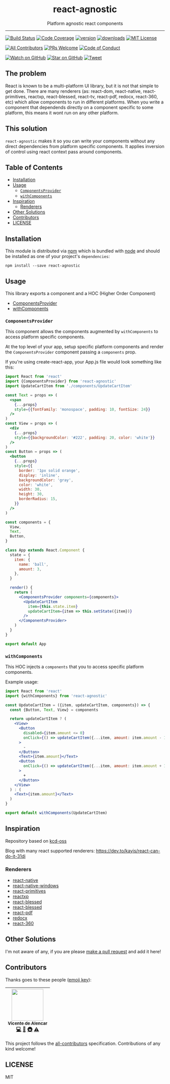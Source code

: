 <div align="center">
<h1>react-agnostic</h1>

<p>Platform agnostic react components</p>
</div>

<hr />

[![Build Status][build-badge]][build]
[![Code Coverage][coverage-badge]][coverage]
[![version][version-badge]][package]
[![downloads][downloads-badge]][npmtrends]
[![MIT License][license-badge]][license]

[![All Contributors](https://img.shields.io/badge/all_contributors-1-orange.svg?style=flat-square)](#contributors)
[![PRs Welcome][prs-badge]][prs]
[![Code of Conduct][coc-badge]][coc]

[![Watch on GitHub][github-watch-badge]][github-watch]
[![Star on GitHub][github-star-badge]][github-star]
[![Tweet][twitter-badge]][twitter]

## The problem

React is known to be a multi-platform UI library, but it is not that simple to get done. There are many renderers (as: react-dom, react-native, react-primitives, reactxp, react-blessed, react-tv, react-pdf, redocx, react-360, etc) which allow components to run in different platforms. When you write a component that dependends directly on a component specific to some platform, this means it wont run on any other platform.

## This solution

`react-agnostic` makes it so you can write your components without any direct dependencies from platform specific components. It applies inversion of control using react context pass around components.

## Table of Contents

<!-- START doctoc generated TOC please keep comment here to allow auto update -->
<!-- DON'T EDIT THIS SECTION, INSTEAD RE-RUN doctoc TO UPDATE -->

- [Installation](#installation)
- [Usage](#usage)
  - [`ComponentsProvider`](#componentsprovider)
  - [`withComponents`](#withcomponents)
- [Inspiration](#inspiration)
  - [Renderers](#renderers)
- [Other Solutions](#other-solutions)
- [Contributors](#contributors)
- [LICENSE](#license)

<!-- END doctoc generated TOC please keep comment here to allow auto update -->

## Installation

This module is distributed via [npm][npm] which is bundled with [node][node] and
should be installed as one of your project's `dependencies`:

```
npm install --save react-agnostic
```

## Usage

This library exports a component and a HOC (Higher Order Component)

- [ComponentsProvider](#componentsprovider)
- [withComponents](#withcomponents)

### `ComponentsProvider`

This component allows the components augmented by `withComponents` to access platform specific components.

At the top level of your app, setup specific platform components and render the `ComponentsProvider` component passing a `components` prop.

If you're using create-react-app, your App.js file would look something like this:

```jsx
import React from 'react'
import {ComponentsProvider} from 'react-agnostic'
import UpdateCartItem from './components/UpdateCartItem'

const Text = props => (
  <span
    {...props}
    style={{fontFamily: 'monospace', padding: 10, fontSize: 24}}
  />
)
const View = props => (
  <div
    {...props}
    style={{backgroundColor: '#222', padding: 20, color: 'white'}}
  />
)
const Button = props => (
  <button
    {...props}
    style={{
      border: '1px solid orange',
      display: 'inline',
      backgroundColor: 'gray',
      color: 'white',
      width: 30,
      height: 30,
      borderRadius: 15,
    }}
  />
)

const components = {
  View,
  Text,
  Button,
}

class App extends React.Component {
  state = {
    item: {
      name: 'ball',
      amount: 3,
    },
  }

  render() {
    return (
      <ComponentsProvider components={components}>
        <UpdateCartItem
          item={this.state.item}
          updateCartItem={item => this.setState({item})}
        />
      </ComponentsProvider>
    )
  }
}

export default App
```

### `withComponents`

This HOC injects a `components` that you to access specific platform components.

Example usage:

```jsx
import React from 'react'
import {withComponents} from 'react-agnostic'

const UpdateCartItem = ({item, updateCartItem, components}) => {
  const {Button, Text, View} = components

  return updateCartItem ? (
    <View>
      <Button
        disabled={item.amount <= 0}
        onClick={() => updateCartItem({...item, amount: item.amount - 1})}
      >
        -
      </Button>
      <Text>{item.amount}</Text>
      <Button
        onClick={() => updateCartItem({...item, amount: item.amount + 1})}
      >
        +
      </Button>
    </View>
  ) : (
    <Text>{item.amount}</Text>
  )
}

export default withComponents(UpdateCartItem)
```

## Inspiration

Repository based on [kcd-oss](https://github.com/kentcdodds/generator-kcd-oss)

Blog with many react supported renderers: https://dev.to/kayis/react-can-do-it-31di

### Renderers

- [react-native][react-native]
- [react-native-windows][react-native-windows]
- [react-primitives][react-primitives]
- [reactxp][reactxp]
- [react-blessed][react-blessed]
- [react-blessed][react-blessed]
- [react-pdf][react-pdf]
- [redocx][redocx]
- [react-360][react-360]

## Other Solutions

I'm not aware of any, if you are please [make a pull request][prs] and add it
here!

## Contributors

Thanks goes to these people ([emoji key][emojis]):

<!-- ALL-CONTRIBUTORS-LIST:START - Do not remove or modify this section -->
<!-- prettier-ignore -->
| [<img src="https://avatars.githubusercontent.com/u/1762868?v=3" width="100px;"/><br /><sub><b>Vicente de Alencar</b></sub>](https://vicentedealencar.com)<br />[💻](https://github.com/vicentedealencar/react-agnostic/commits?author=vicentedealencar "Code") [📖](https://github.com/vicentedealencar/react-agnostic/commits?author=vicentedealencar "Documentation") [🚇](#infra-vicentedealencar "Infrastructure (Hosting, Build-Tools, etc)") [⚠️](https://github.com/vicentedealencar/react-agnostic/commits?author=vicentedealencar "Tests") |
| :---: |

<!-- ALL-CONTRIBUTORS-LIST:END -->

This project follows the [all-contributors][all-contributors] specification.
Contributions of any kind welcome!

## LICENSE

MIT

[npm]: https://www.npmjs.com/
[node]: https://nodejs.org
[build-badge]: https://img.shields.io/travis/vicentedealencar/react-agnostic.svg?style=flat-square
[build]: https://travis-ci.org/vicentedealencar/react-agnostic
[coverage-badge]: https://img.shields.io/codecov/c/github/vicentedealencar/react-agnostic.svg?style=flat-square
[coverage]: https://codecov.io/github/vicentedealencar/react-agnostic
[version-badge]: https://img.shields.io/npm/v/react-agnostic.svg?style=flat-square
[package]: https://www.npmjs.com/package/react-agnostic
[downloads-badge]: https://img.shields.io/npm/dm/react-agnostic.svg?style=flat-square
[npmtrends]: http://www.npmtrends.com/react-agnostic
[license-badge]: https://img.shields.io/npm/l/react-agnostic.svg?style=flat-square
[license]: https://github.com/vicentedealencar/react-agnostic/blob/master/LICENSE
[prs-badge]: https://img.shields.io/badge/PRs-welcome-brightgreen.svg?style=flat-square
[prs]: http://makeapullrequest.com
[donate-badge]: https://img.shields.io/badge/$-support-green.svg?style=flat-square
[coc-badge]: https://img.shields.io/badge/code%20of-conduct-ff69b4.svg?style=flat-square
[coc]: https://github.com/vicentedealencar/react-agnostic/blob/master/other/CODE_OF_CONDUCT.md
[github-watch-badge]: https://img.shields.io/github/watchers/vicentedealencar/react-agnostic.svg?style=social
[github-watch]: https://github.com/vicentedealencar/react-agnostic/watchers
[github-star-badge]: https://img.shields.io/github/stars/vicentedealencar/react-agnostic.svg?style=social
[github-star]: https://github.com/vicentedealencar/react-agnostic/stargazers
[twitter]: https://twitter.com/intent/tweet?text=Check%20out%20react-agnostic%20by%20%40vicentedealencar%20https%3A%2F%2Fgithub.com%2Fvicentedealencar%2Freact-agnostic%20%F0%9F%91%8D
[twitter-badge]: https://img.shields.io/twitter/url/https/github.com/vicentedealencar/react-agnostic.svg?style=social
[emojis]: https://github.com/kentcdodds/all-contributors#emoji-key
[all-contributors]: https://github.com/kentcdodds/all-contributors
[react-native]: https://github.com/facebook/react-native
[react-native-windows]: https://github.com/Microsoft/react-native-windows
[react-primitives]: https://github.com/lelandrichardson/react-primitives
[reactxp]: https://github.com/Microsoft/reactxp
[react-blessed]: https://github.com/Yomguithereal/react-blessed
[react-blessed]: https://github.com/Yomguithereal/react-blessed
[react-pdf]: https://github.com/diegomura/react-pdf
[redocx]: https://github.com/nitin42/redocx
[react-360]: https://github.com/facebook/react-360
